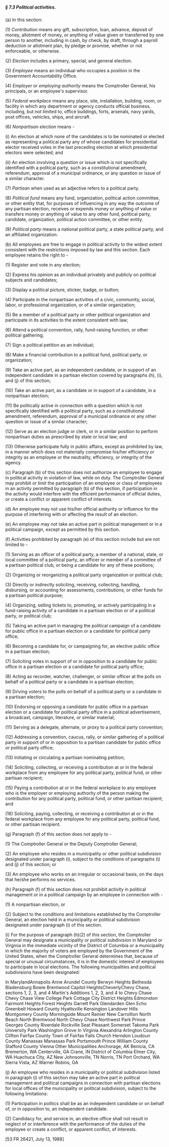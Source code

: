 ##### § 7.3 Political activities. #####

(a) In this section:

(1) *Contribution* means any gift, subscription, loan, advance, deposit of money, allotment of money, or anything of value given or transferred by one person to another, including in cash, by check, by draft, through a payroll deduction or allotment plan, by pledge or promise, whether or not enforceable, or otherwise.

(2) *Election* includes a primary, special, and general election.

(3) *Employee* means an individual who occupies a position in the Government Accountability Office.

(4) *Employer* or *employing authority* means the Comptroller General, his principals, or an employee's supervisor.

(5) *Federal workplace* means any place, site, installation, building, room, or facility in which any department or agency conducts official business, including, but not limited to, office buildings, forts, arsenals, navy yards, post offices, vehicles, ships, and aircraft.

(6) *Nonpartisan election* means -

(i) An election at which none of the candidates is to be nominated or elected as representing a political party any of whose candidates for presidential elector received votes in the last preceding election at which presidential electors were selected; and

(ii) An election involving a question or issue which is not specifically identified with a political party, such as a constitutional amendment, referendum, approval of a municipal ordinance, or any question or issue of a similar character.

(7) *Partisan* when used as an adjective refers to a political party.

(8) *Political fund* means any fund, organization, political action committee, or other entity that, for purposes of influencing in any way the outcome of any partisan election, receives or expends money or anything of value or transfers money or anything of value to any other fund, political party, candidate, organization, political action committee, or other entity.

(9) *Political party* means a national political party, a state political party, and an affiliated organization.

(b) All employees are free to engage in political activity to the widest extent consistent with the restrictions imposed by law and this section. Each employee retains the right to -

(1) Register and vote in any election;

(2) Express his opinion as an individual privately and publicly on political subjects and candidates;

(3) Display a political picture, sticker, badge, or button;

(4) Participate in the nonpartisan activities of a civic, community, social, labor, or professional organization, or of a similar organization;

(5) Be a member of a political party or other political organization and participate in its activities to the extent consistent with law;

(6) Attend a political convention, rally, fund-raising function, or other political gathering;

(7) Sign a political petition as an individual;

(8) Make a financial contribution to a political fund, political party, or organization;

(9) Take an active part, as an independent candidate, or in support of an independent candidate in a partisan election covered by paragraphs (h), (i), and (j) of this section;

(10) Take an active part, as a candidate or in support of a candidate, in a nonpartisan election;

(11) Be politically active in connection with a question which is not specifically identified with a political party, such as a constitutional amendment, referendum, approval of a municipal ordinance or any other question or issue of a similar character;

(12) Serve as an election judge or clerk, or in a similar position to perform nonpartisan duties as prescribed by state or local law; and

(13) Otherwise participate fully in public affairs, except as prohibited by law, in a manner which does not materially compromise his/her efficiency or integrity as an employee or the neutrality, efficiency, or integrity of the agency.

(c) Paragraph (b) of this section does not authorize an employee to engage in political activity in violation of law, while on duty. The Comptroller General may prohibit or limit the participation of an employee or class of employees in an activity permitted by paragraph (b) of this section, if participation in the activity would interfere with the efficient performance of official duties, or create a conflict or apparent conflict of interests.

(d) An employee may not use his/her official authority or influence for the purpose of interfering with or affecting the result of an election.

(e) An employee may not take an active part in political management or in a political campaign, except as permitted by this section.

(f) Activities prohibited by paragraph (e) of this section include but are not limited to -

(1) Serving as an officer of a political party, a member of a national, state, or local committee of a political party, an officer or member of a committee of a partisan political club, or being a candidate for any of these positions;

(2) Organizing or reorganizing a political party organization or political club;

(3) Directly or indirectly soliciting, receiving, collecting, handling, disbursing, or accounting for assessments, contributions, or other funds for a partisan political purpose;

(4) Organizing, selling tickets to, promoting, or actively participating in a fund-raising activity of a candidate in a partisan election or of a political party, or political club;

(5) Taking an active part in managing the political campaign of a candidate for public office in a partisan election or a candidate for political party office;

(6) Becoming a candidate for, or campaigning for, an elective public office in a partisan election;

(7) Soliciting votes in support of or in opposition to a candidate for public office in a partisan election or a candidate for political party office;

(8) Acting as recorder, watcher, challenger, or similar officer at the polls on behalf of a political party or a candidate in a partisan election;

(9) Driving voters to the polls on behalf of a political party or a candidate in a partisan election;

(10) Endorsing or opposing a candidate for public office in a partisan election or a candidate for political party office in a political advertisement, a broadcast, campaign, literature, or similar material;

(11) Serving as a delegate, alternate, or proxy to a political party convention;

(12) Addressing a convention, caucus, rally, or similar gathering of a political party in support of or in opposition to a partisan candidate for public office or political party office;

(13) Initiating or circulating a partisan nominating petition;

(14) Soliciting, collecting, or receiving a contribution at or in the federal workplace from any employee for any political party, political fund, or other partisan recipient;

(15) Paying a contribution at or in the federal workplace to any employee who is the employer or employing authority of the person making the contribution for any political party, political fund, or other partisan recipient; and

(16) Soliciting, paying, collecting, or receiving a contribution at or in the federal workplace from any employee for any political party, political fund, or other partisan recipient.

(g) Paragraph (f) of this section does not apply to -

(1) The Comptroller General or the Deputy Comptroller General;

(2) An employee who resides in a municipality or other political subdivision designated under paragraph (i), subject to the conditions of paragraphs (i) and (j) of this section; or

(3) An employee who works on an irregular or occasional basis, on the days that he/she performs no services.

(h) Paragraph (f) of this section does not prohibit activity in political management or in a political campaign by an employee in connection with -

(1) A nonpartisan election, or

(2) Subject to the conditions and limitations established by the Comptroller General, an election held in a municipality or political subdivision designated under paragraph (i) of this section.

(i) For the purpose of paragraph (h)(2) of this section, the Comptroller General may designate a municipality or political subdivision in Maryland or Virginia in the immediate vicinity of the District of Columbia or a municipality in which the majority of voters are employed by the Government of the United States, when the Comptroller General determines that, because of special or unusual circumstances, it is in the domestic interest of employees to participate in local elections. The following municipalities and political subdivisions have been designated:

In MarylandAnnapolis Anne Arundel County Berwyn Heights Bethesda Bladensburg Bowie Brentwood Capitol HeightsCheverlyChevy Chase, sections 1, 2, 3, and 4 Martin's Additions 1, 2, 3, and 4 to Chevy Chase Chevy Chase View College Park Cottage City District Heights Edmonston Fairmont Heights Forest Heights Garrett Park Glendarden Glen Echo Greenbelt Howard County Hyattsville Kensington Landover Hills Montgomery County Morningside Mount Rainier New Carrollton North Beach North Brentwood North Chevy Chase Northwest Park Prince Georges County Riverdale Rockville Seat Pleasant Somerset Takoma Park University Park Washington Grove In Virginia Alexandria Arlington County Clifton Fairfax County Town of Fairfax Falls Church Herndon Loudoun County Manassas Manassas Park Portsmouth Prince William County Stafford County Vienna Other Municipalities Anchorage, AK Benicia, CA Bremerton, WA Centerville, GA Crane, IN District of Columbia Elmer City, WA Huachuca City, AZ New Johnsonville, TN Norris, TN Port Orchard, WA Sierra Vista, AZ Warner Robins, GA

(j) An employee who resides in a municipality or political subdivision listed in paragraph (i) of this section may take an active part in political management and political campaigns in connection with partisan elections for local offices of the municipality or political subdivision, subject to the following limitations:

(1) Participation in politics shall be as an independent candidate or on behalf of, or in opposition to, an independent candidate.

(2) Candidacy for, and service in, an elective office shall not result in neglect of or interference with the performance of the duties of the employee or create a conflict, or apparent conflict, of interests.

[53 FR 26421, July 13, 1988]